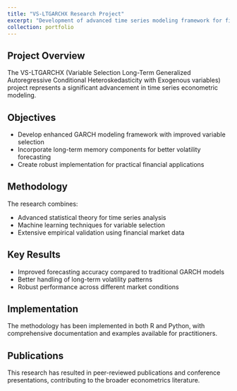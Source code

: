 ```yaml
---
title: "VS-LTGARCHX Research Project"
excerpt: "Development of advanced time series modeling framework for financial econometrics<br/><img src='/images/time-series-500x300.jpg'>"
collection: portfolio
---
```


## Project Overview

The VS-LTGARCHX (Variable Selection Long-Term Generalized Autoregressive Conditional Heteroskedasticity with Exogenous variables) project represents a significant advancement in time series econometric modeling.

## Objectives

- Develop enhanced GARCH modeling framework with improved variable selection
- Incorporate long-term memory components for better volatility forecasting
- Create robust implementation for practical financial applications

## Methodology

The research combines:
- Advanced statistical theory for time series analysis
- Machine learning techniques for variable selection
- Extensive empirical validation using financial market data

## Key Results

- Improved forecasting accuracy compared to traditional GARCH models
- Better handling of long-term volatility patterns
- Robust performance across different market conditions

## Implementation

The methodology has been implemented in both R and Python, with comprehensive documentation and examples available for practitioners.

## Publications

This research has resulted in peer-reviewed publications and conference presentations, contributing to the broader econometrics literature.